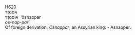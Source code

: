 <body>
  <p>H620<br>  אסנפּר  <br> אוֹסנַפַּר  ‎  ‘ôsnappar  <br><i>os-nap-par‘ </i><br>Of foreign derivation; <i>Osnappar</i>, an Assyrian king: - Asnapper.<br></p>
 </body>